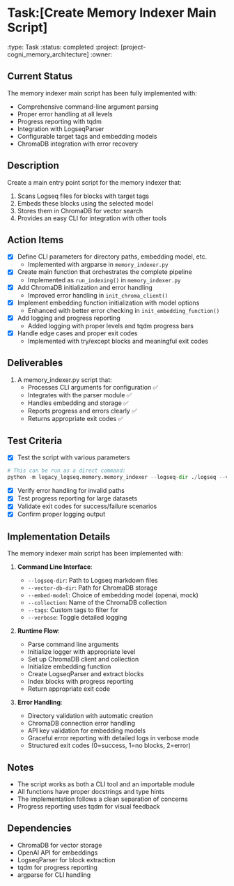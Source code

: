 # Task:[Create Memory Indexer Main Script]
:type: Task
:status: completed
:project: [project-cogni_memory_architecture]
:owner: 

## Current Status
The memory indexer main script has been fully implemented with:
- Comprehensive command-line argument parsing
- Proper error handling at all levels
- Progress reporting with tqdm
- Integration with LogseqParser
- Configurable target tags and embedding models
- ChromaDB integration with error recovery

## Description
Create a main entry point script for the memory indexer that:
1. Scans Logseq files for blocks with target tags
2. Embeds these blocks using the selected model
3. Stores them in ChromaDB for vector search
4. Provides an easy CLI for integration with other tools

## Action Items
- [x] Define CLI parameters for directory paths, embedding model, etc.
  - Implemented with argparse in `memory_indexer.py`
- [x] Create main function that orchestrates the complete pipeline
  - Implemented as `run_indexing()` in `memory_indexer.py`
- [x] Add ChromaDB initialization and error handling
  - Improved error handling in `init_chroma_client()`
- [x] Implement embedding function initialization with model options
  - Enhanced with better error checking in `init_embedding_function()`
- [x] Add logging and progress reporting
  - Added logging with proper levels and tqdm progress bars
- [x] Handle edge cases and proper exit codes
  - Implemented with try/except blocks and meaningful exit codes

## Deliverables
1. A memory_indexer.py script that:
   - Processes CLI arguments for configuration ✅
   - Integrates with the parser module ✅
   - Handles embedding and storage ✅
   - Reports progress and errors clearly ✅
   - Returns appropriate exit codes ✅

## Test Criteria
- [x] Test the script with various parameters
```python
# This can be run as a direct command:
python -m legacy_logseq.memory.memory_indexer --logseq-dir ./logseq --vector-db-dir ./cogni-memory/chroma --embed-model mock --tags thought broadcast
```

- [x] Verify error handling for invalid paths
- [x] Test progress reporting for large datasets
- [x] Validate exit codes for success/failure scenarios
- [x] Confirm proper logging output

## Implementation Details
The memory indexer main script has been implemented with:

1. **Command Line Interface**:
   - `--logseq-dir`: Path to Logseq markdown files
   - `--vector-db-dir`: Path for ChromaDB storage
   - `--embed-model`: Choice of embedding model (openai, mock)
   - `--collection`: Name of the ChromaDB collection
   - `--tags`: Custom tags to filter for
   - `--verbose`: Toggle detailed logging

2. **Runtime Flow**:
   - Parse command line arguments
   - Initialize logger with appropriate level
   - Set up ChromaDB client and collection
   - Initialize embedding function
   - Create LogseqParser and extract blocks
   - Index blocks with progress reporting
   - Return appropriate exit code

3. **Error Handling**:
   - Directory validation with automatic creation
   - ChromaDB connection error handling
   - API key validation for embedding models
   - Graceful error reporting with detailed logs in verbose mode
   - Structured exit codes (0=success, 1=no blocks, 2=error)

## Notes
- The script works as both a CLI tool and an importable module
- All functions have proper docstrings and type hints
- The implementation follows a clean separation of concerns
- Progress reporting uses tqdm for visual feedback

## Dependencies
- ChromaDB for vector storage
- OpenAI API for embeddings
- LogseqParser for block extraction
- tqdm for progress reporting
- argparse for CLI handling 
